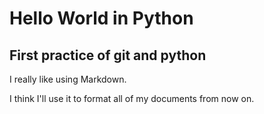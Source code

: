# Hello World in Python
## First practice of git and python
I really like using Markdown.

I think I'll use it to format all of my documents from now on.
